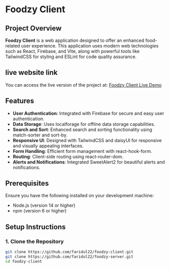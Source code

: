 # Foodzy Client

## Project Overview

**Foodzy Client** is a web application designed to offer an enhanced food-related user experience. This application uses modern web technologies such as React, Firebase, and Vite, along with powerful tools like TailwindCSS for styling and ESLint for code quality assurance.

## live website link

You can access the live version of the project at: [Foodzy Client Live Demo](https://foodzy-client.vercel.app/)

## Features

- **User Authentication**: Integrated with Firebase for secure and easy user authentication.
- **Data Storage**: Uses localforage for offline data storage capabilities.
- **Search and Sort**: Enhanced search and sorting functionality using match-sorter and sort-by.
- **Responsive UI**: Designed with TailwindCSS and daisyUI for responsive and visually appealing interfaces.
- **Form Handling**: Efficient form management with react-hook-form.
- **Routing**: Client-side routing using react-router-dom.
- **Alerts and Notifications**: Integrated SweetAlert2 for beautiful alerts and notifications.

## Prerequisites


Ensure you have the following installed on your development machine:

- Node.js (version 14 or higher)
- npm (version 6 or higher)

## Setup Instructions

### 1. Clone the Repository

```bash
git clone https://github.com/faridul22/foodzy-client.git
git clone https://github.com/faridul22/foodzy-server.git
cd foodzy-client
